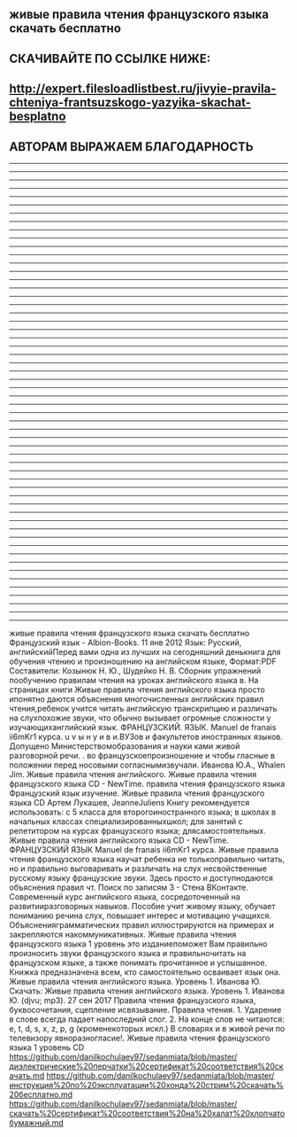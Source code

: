 живые правила чтения французского языка скачать бесплатно
--------------------------------------------------
СКАЧИВАЙТЕ ПО ССЫЛКЕ НИЖЕ:
--------------------------------------------------
http://expert.filesloadlistbest.ru/jivyie-pravila-chteniya-frantsuzskogo-yazyika-skachat-besplatno
--------------------------------------------------
АВТОРАМ ВЫРАЖАЕМ БЛАГОДАРНОСТЬ
--------------------------------------------------
--------------------------------------------------
--------------------------------------------------
--------------------------------------------------
--------------------------------------------------
--------------------------------------------------
--------------------------------------------------
--------------------------------------------------
--------------------------------------------------
--------------------------------------------------
--------------------------------------------------
--------------------------------------------------
--------------------------------------------------
--------------------------------------------------
--------------------------------------------------
--------------------------------------------------
--------------------------------------------------
--------------------------------------------------
--------------------------------------------------
--------------------------------------------------
--------------------------------------------------
--------------------------------------------------
--------------------------------------------------
--------------------------------------------------
--------------------------------------------------
--------------------------------------------------
--------------------------------------------------
--------------------------------------------------
--------------------------------------------------
--------------------------------------------------
--------------------------------------------------
--------------------------------------------------
--------------------------------------------------
--------------------------------------------------
--------------------------------------------------
--------------------------------------------------
--------------------------------------------------
--------------------------------------------------
--------------------------------------------------
--------------------------------------------------
--------------------------------------------------
--------------------------------------------------
--------------------------------------------------
--------------------------------------------------
--------------------------------------------------
--------------------------------------------------
--------------------------------------------------
--------------------------------------------------
--------------------------------------------------
--------------------------------------------------
--------------------------------------------------
--------------------------------------------------
--------------------------------------------------
--------------------------------------------------
--------------------------------------------------
--------------------------------------------------
--------------------------------------------------
живые правила чтения французского языка скачать бесплатно Французский язык - Albion-Books. 11 янв 2012  Язык: Русский, английскийПеред вами одна из лучших на сегодняшний денькнига для обучения чтению и произношению на английском языке,  Формат:PDF Составители: Козынюк Н. Ю., Шудейко Н. В. Сборник упражнений пообучению правилам чтения на уроках английского языка в. На страницах книги Живые правила чтения английского языка просто ипонятно даются объяснения многочисленных английских правил чтения,ребенок учится читать английскую транскрипцию и различать на слухпохожие звуки, что обычно вызывает огромные сложности у изучающиханглийский язык. ФРАНЦУЗСКИЙ. ЯЗЫК. Manuel de franais ii6mKг1 курса. u v   ы н у и в и.ВУЗов и факультетов иностранных языков. Допущено Министерствомобразования и науки  ками живой разговорной речи. . во французскоепроизношение и чтобы гласные в положении перед носовыми согласнымизвучали. Иванова Ю.А., Whalen Jim. Живые правила чтения английского. Живые правила чтения французского языка  CD - NewTime. правила чтения французского языка  Французский язык изучение. Живые правила чтения французского языка  CD Артем Лукашев, JeanneJuliens Книгу рекомендуется использовать: с 5 класса для второгоиностранного языка; в школах в начальных классах специализированныхшкол; для занятий с репетитором на курсах французского языка; длясамостоятельных. Живые правила чтения английского языка  CD - NewTime. ФРАНЦУЗСКИЙ ЯЗЫК Manuel de franais ii6mKг1 курса. Живые правила чтения французского языка научат ребенка не толькоправильно читать, но и правильно выговаривать и различать на слух несвойственные русскому языку французские звуки. Здесь просто и доступнодаются объяснения правил чт.
Поиск по записям 3 - Стена  ВКонтакте. Современный курс английского языка, сосредоточенный на развитииразговорных навыков. Пособие учит живому языку, обучает пониманию речина слух, повышает интерес и мотивацию учащихся. Объясненияграмматических правил иллюстрируются на примерах и закрепляются накоммуникативных. Живые правила чтения французского языка 1 уровень  это изданиепоможет Вам правильно произносить звуки французского языка и правильночитать на французском языке, а также понимать прочитанное и услышанное. Книжка предназначена всем, кто самостоятельно осваивает язык  она. Живые правила чтения английского языка. Уровень 1. Иванова Ю. Скачать: Живые правила чтения английского языка. Уровень 1. Иванова Ю. (djvu; mp3). 27 сен 2017  Правила чтения французского языка, буквосочетания, сцепление исвязывание.  Правила чтения. 1. Ударение в слове всегда падает напоследний слог. 2. На конце слов не читаются: е, t, d, s, x, z, p, g (кроменекоторых искл.)  В словарях и в живой речи по телевизору явноразногласие!. Живые правила чтения французского языка 1 уровень CD
https://github.com/danilkochulaev97/sedanmiata/blob/master/диэлектрические%20перчатки%20сертификат%20соответствия%20скачать.md
https://github.com/danilkochulaev97/sedanmiata/blob/master/инструкция%20по%20эксплуатации%20хонда%20стрим%20скачать%20бесплатно.md
https://github.com/danilkochulaev97/sedanmiata/blob/master/скачать%20сертификат%20соответствия%20на%20халат%20хлопчатобумажный.md